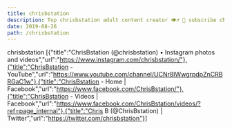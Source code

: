 ```yaml
---
title: chrisbstation
description: Top chrisbstation adult content creator 👁♐️ 👑 subscribe chrisbstation to my porn site below IG chrisbstation
date: 2019-08-26
path: /chrisbstation
---
```


chrisbstation
[{"title":"ChrisBstation (@chrisbstation) • Instagram photos and videos","url":"https://www.instagram.com/chrisbstation/"},{"title":"ChrisBstation - YouTube","url":"https://www.youtube.com/channel/UCNr8IWwgrpdpZnCRBRGaC1w"},{"title":"ChrisBstation - Home | Facebook","url":"https://www.facebook.com/ChrisBstation/"},{"title":"ChrisBstation - Videos | Facebook","url":"https://www.facebook.com/ChrisBstation/videos/?ref=page_internal"},{"title":"Chris B (@ChrisBstation) | Twitter","url":"https://twitter.com/chrisbstation"}]

